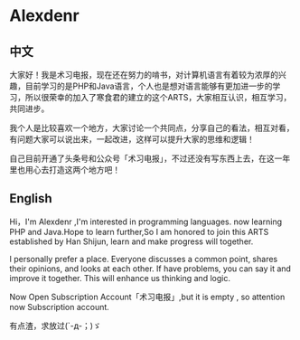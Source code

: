 # Alexdenr

## 中文

大家好！我是术习电报，现在还在努力的啃书，对计算机语言有着较为浓厚的兴趣，目前学习的是PHP和Java语言，个人也是想对语言能够有更加进一步的学习，所以很荣幸的加入了寒食君的建立的这个ARTS，大家相互认识，相互学习，共同进步。

我个人是比较喜欢一个地方，大家讨论一个共同点，分享自己的看法，相互对看，有问题大家可以说出来，一起改进，这样可以提升大家的思维和逻辑！

自己目前开通了头条号和公众号「术习电报」，不过还没有写东西上去，在这一年里也用心去打造这两个地方吧！

## English

Hi，I'm Alexdenr ,I'm interested in programming languages. now learning PHP and Java.Hope to learn further,So I am honored to join this ARTS established by Han Shijun, learn and make progress will together.

I personally prefer a place. Everyone discusses a common point, shares their opinions, and looks at each other. If  have problems, you can say it and improve it together. This will enhance us thinking and logic.

Now Open Subscription Account「术习电报」,but it is empty , so attention now Subscription account.

有点渣，求放过(`-д-；)ゞ